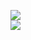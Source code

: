 [![](https://img.shields.io/badge/Made%20With-Github%20Spray-lightgrey.svg?style=for-the-badge&logo=github)](https://github.com/Annihil/github-spray#2098)  
[![](https://i.imgur.com/2DrTn0Z.gif)](https://github.com/Annihil/github-spray)
